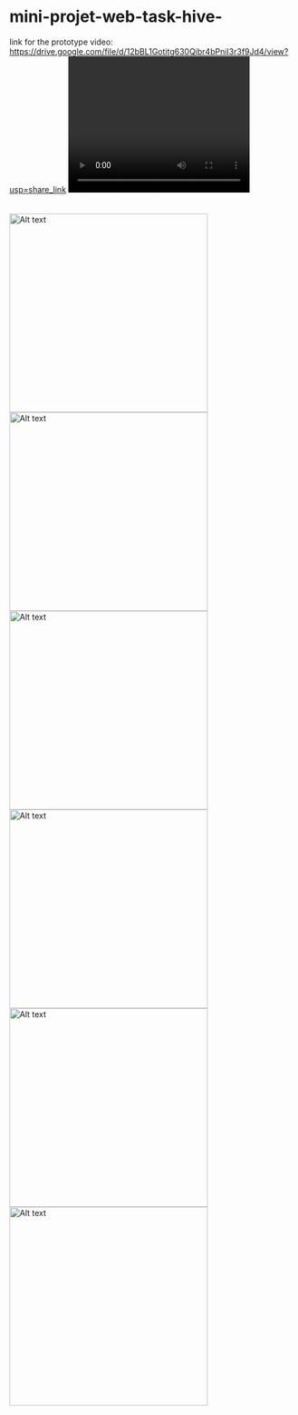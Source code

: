 # mini-projet-web-task-hive-
link for the prototype video:</br>
https://drive.google.com/file/d/12bBL1Gotitg630Qibr4bPniI3r3f9Jd4/view?usp=share_link
<video width="320" height="240" controls>
  <source src="[https://rr1---sn-hpa7znsz.c.drive.google.com/videoplayback?expire=1677110174&ei=XnP2Y9-AKqaA_9EP_aaF6AE&ip=41.230.186.76&cp=QVRMWUJfT1FVRVhPOlo0c2FCRURIS2tDX0lRaXd1RlZoSThrUEIxU0Qtc01fb2lxMHJMUWxjbHQ&id=62d1ffb2903b82e4&itag=18&source=webdrive&requiressl=yes&mh=fh&mm=32&mn=sn-hpa7znsz&ms=su&mv=m&mvi=1&pl=21&ttl=transient&susc=dr&driveid=12bBL1Gotitg630Qibr4bPniI3r3f9Jd4&app=explorer&mime=video/mp4&vprv=1&prv=1&dur=23.754&lmt=1677008472703350&mt=1677095335&subapp=DRIVE_WEB_FILE_VIEWER&txp=0016224&sparams=expire,ei,ip,cp,id,itag,source,requiressl,ttl,susc,driveid,app,mime,vprv,prv,dur,lmt&sig=AOq0QJ8wRQIgJdiIjnPxyOPhLmCJVH41OoE3HktpCq6wSJxQp8WEDuMCIQDRvAwy_ZoVY5riGJd_cHH5pGVTwamYccSaCMCI3SmqUg==&lsparams=mh,mm,mn,ms,mv,mvi,pl&lsig=AG3C_xAwRAIgf2KOSZvkCZvCcPzQBomuU1zH11A2VOqyouHjrIFv8j0CIEfzbYcYfMxAs4nipcyCiKMdcuo4tAWCt38l220jOS-o&cpn=-F6M7cHOqU80nrT6&c=WEB_EMBEDDED_PLAYER&cver=1.20230215.01.00](https://rr1---sn-hpa7znsz.c.drive.google.com/videoplayback?expire=1677110174&ei=XnP2Y9-AKqaA_9EP_aaF6AE&ip=41.230.186.76&cp=QVRMWUJfT1FVRVhPOlo0c2FCRURIS2tDX0lRaXd1RlZoSThrUEIxU0Qtc01fb2lxMHJMUWxjbHQ&id=62d1ffb2903b82e4&itag=18&source=webdrive&requiressl=yes&mh=fh&mm=32&mn=sn-hpa7znsz&ms=su&mv=m&mvi=1&pl=21&ttl=transient&susc=dr&driveid=12bBL1Gotitg630Qibr4bPniI3r3f9Jd4&app=explorer&mime=video/mp4&vprv=1&prv=1&dur=23.754&lmt=1677008472703350&mt=1677095335&subapp=DRIVE_WEB_FILE_VIEWER&txp=0016224&sparams=expire,ei,ip,cp,id,itag,source,requiressl,ttl,susc,driveid,app,mime,vprv,prv,dur,lmt&sig=AOq0QJ8wRQIgJdiIjnPxyOPhLmCJVH41OoE3HktpCq6wSJxQp8WEDuMCIQDRvAwy_ZoVY5riGJd_cHH5pGVTwamYccSaCMCI3SmqUg==&lsparams=mh,mm,mn,ms,mv,mvi,pl&lsig=AG3C_xAwRAIgf2KOSZvkCZvCcPzQBomuU1zH11A2VOqyouHjrIFv8j0CIEfzbYcYfMxAs4nipcyCiKMdcuo4tAWCt38l220jOS-o&cpn=-F6M7cHOqU80nrT6&c=WEB_EMBEDDED_PLAYER&cver=1.20230215.01.00)" type="video/mp4">
</video>
</br>
</br>
</br>
<img src="./UX/Web 1920 – 1.png" alt="Alt text" title="Optional title" hight="300" width="350">
<img src="./UX/Web 1920 – 2.png" alt="Alt text" title="Optional title" hight="300" width="350">
<img src="./UX/Web 1920 – 3.png" alt="Alt text" title="Optional title" hight="300" width="350">
<img src="./UX/Web 1920 – 4.png" alt="Alt text" title="Optional title" hight="300" width="350">
<img src="./UX/Web 1920 – 5.png" alt="Alt text" title="Optional title" hight="300" width="350">
<img src="./UX/Web 1920 – 6.png" alt="Alt text" title="Optional title" hight="300" width="350">
